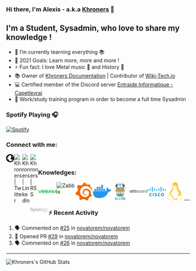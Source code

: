 ### Hi there, I'm Alexis - a.k.a [Khroners][website] 👋

## I'm a Student, Sysadmin, who love to share my knowledge !

- 🌱 I’m currently learning everything 📚
- 🥅 2021 Goals: Learn more, more and more !
- ⚡ Fun fact: I love Metal music 🤘 and History 📖
- 📚 Owner of <a href="https://docs.khroners.fr">Khroners Documentation</a> | Contributor of <a href="https://wiki-tech.io">Wiki-Tech.io</a>
- 💻 Certified member of the Discord server <a href="https://discord.gg/informatique">Entraide Informatique - Capetlevrai</a>
- 🎯 Work/study training program in order to become a full time Sysadmin

### Spotify Playing 🎧

[![Spotify](https://spotify-now-playing-1.vercel.app/api/spotify-playing)](https://open.spotify.com/user/11179009124?si=b49c4aeb379d473c)

### Connect with me:

[<img align="left" alt="Khroners | Website" width="22px" src="https://raw.githubusercontent.com/iconic/open-iconic/master/svg/globe.svg" />][website]
[<img align="left" alt="Khroners | Twitter" width="22px" src="https://cdn.jsdelivr.net/npm/simple-icons@v3/icons/twitter.svg" />][twitter]
[<img align="left" alt="Khroners | LinkedIn" width="22px" src="https://cdn.jsdelivr.net/npm/simple-icons@v3/icons/linkedin.svg" />][linkedin]
[<img align="left" alt="Khroners | RSS" width="22px" src="https://cdn.jsdelivr.net/npm/simple-icons@v3/icons/rss.svg" />][rss]

<br />


### Knowledges:
[<img align="left" alt="Windows" width="50px" src="https://raw.githubusercontent.com/Khroners/Khroners/e70978f8e07f54f959d68fd625c37846c33f6576/images/icons/veeam.svg" />][Windows]
[<img align="left" alt="Zabbix" width="50px" src="https://www.vectorlogo.zone/logos/zabbix/zabbix-icon.svg" />][Zabbix]
[<img align="left" alt="Grafana" width="50px" src="https://raw.githubusercontent.com/Khroners/Khroners/75f36a6e65eec93dea4b725335e167c734ea6b59/images/icons/grafana%20(1).svg" />][Grafana]
[<img align="left" alt="Docker" width="50px" src="https://raw.githubusercontent.com/Khroners/Khroners/621ea89174284bee13392549683d327a7ee9c3ff/images/icons/docker%20(1).svg" />][Docker]
[<img align="left" alt="Traefik" width="50px" src="https://github.com/Khroners/Khroners/blob/main/images/icons/traefik.png?raw=true" />][Traefik]
[<img align="left" alt="VMware" width="50px" src="https://raw.githubusercontent.com/Khroners/Khroners/75f36a6e65eec93dea4b725335e167c734ea6b59/images/icons/vmware%20(1).svg" />][VMware]
[<img align="left" alt="Cisco" width="50px" src="https://raw.githubusercontent.com/Khroners/Khroners/75f36a6e65eec93dea4b725335e167c734ea6b59/images/icons/cisco%20(1).svg" />][Cisco]
[<img align="left" alt="Linux" width="50px" src="https://raw.githubusercontent.com/Khroners/Khroners/75f36a6e65eec93dea4b725335e167c734ea6b59/images/icons/linux%20(1).svg" />][Linux]
[<img align="left" alt="Synology" width="50px" src="https://raw.githubusercontent.com/Khroners/Khroners/75f36a6e65eec93dea4b725335e167c734ea6b59/images/icons/synology%20(1).svg" />][Synology]

<br />
<br />

---

### :zap: Recent Activity
<!--START_SECTION:activity-->
1. 🗣 Commented on [#25](https://github.com/novatorem/novatorem/issues/25) in [novatorem/novatorem](https://github.com/novatorem/novatorem)
2. 💪 Opened PR [#29](https://github.com/novatorem/novatorem/pull/29) in [novatorem/novatorem](https://github.com/novatorem/novatorem)
3. 🗣 Commented on [#26](https://github.com/novatorem/novatorem/issues/26) in [novatorem/novatorem](https://github.com/novatorem/novatorem)
<!--END_SECTION:activity-->


---

  <img align="left" alt="Khroners's GitHub Stats" src="https://github-readme-stats-khroners.vercel.app/api?username=Khroners&show_icons=true&hide_border=true" />

[website]: https://alexisbonnet.fr
[documentation]: https://docs.khroners.fr
[twitter]: https://twitter.com/Khronerss
[linkedin]: https://www.linkedin.com/in/alexis-bonnet-396739185
[rss]: https://rss.khroners.fr
[Grafana]: https://docs.khroners.fr/search?term=grafana
[Docker]: https://docs.khroners.fr/search?term=docker
[Zabbix]: https://docs.khroners.fr/search?term=zabbix
[Traefik]: https://docs.khroners.fr/books/traefik-reverse-proxy-et-portainer/page/traefik-avec-a-sur-ssl-labs-et-les-headers
[Veeam]: https://docs.khroners.fr/search?term=veeam
[Windows]: https://docs.khroners.fr/shelves/windows
[VMware]: https://docs.khroners.fr/books/vmware
[Cisco]: https://docs.khroners.fr/books/cisco
[Linux]: https://docs.khroners.fr/shelves/linux
[Synology]: https://docs.khroners.fr/books/synology
[wiki-tech]: https://wiki-tech.io/
